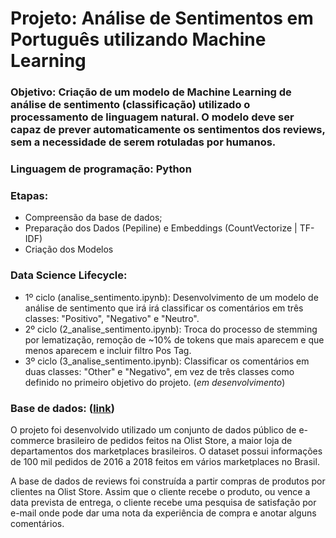 # **Projeto: Análise de Sentimentos em Português utilizando Machine Learning**

### **Objetivo:** Criação de um modelo de Machine Learning de análise de sentimento (classificação) utilizado o processamento de linguagem natural. O modelo deve ser capaz de prever automaticamente os sentimentos dos reviews, sem a necessidade de serem rotuladas por humanos.

### **Linguagem de programação:** Python

### **Etapas:**

- Compreensão da base de dados;
- Preparação dos Dados (Pepiline) e Embeddings (CountVectorize | TF-IDF)
- Criação dos Modelos 

### **Data Science Lifecycle:**
- 1º ciclo (analise_sentimento.ipynb): Desenvolvimento de um modelo de análise de sentimento que irá irá classificar os comentários em três classes: "Positivo", "Negativo" e "Neutro". 
- 2º ciclo (2_analise_sentimento.ipynb): Troca do processo de stemming por lematização, remoção de ~10% de tokens que mais aparecem e que menos aparecem e incluir filtro Pos Tag.
- 3º ciclo (3_analise_sentimento.ipynb): Classificar os comentários em duas classes: "Other" e "Negativo", em vez de três classes como definido no primeiro objetivo do projeto. (*em desenvolvimento*)

### **Base de dados:** ([link](https://www.kaggle.com/datasets/olistbr/brazilian-ecommerce))
O projeto foi desenvolvido utilizado um conjunto de dados público de e-commerce brasileiro de pedidos feitos na Olist Store, a maior loja de departamentos dos marketplaces brasileiros. O dataset possui informações de 100 mil pedidos de 2016 a 2018 feitos em vários marketplaces no Brasil. 

A base de dados de reviews foi construída a partir compras de produtos por clientes na Olist Store. Assim que o cliente recebe o produto, ou vence a data prevista de entrega, o cliente recebe uma pesquisa de satisfação por e-mail onde pode dar uma nota da experiência de compra e anotar alguns comentários.
